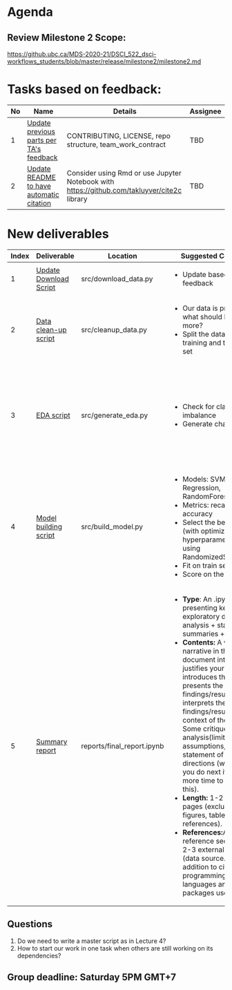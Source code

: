 # Agenda
## Review Milestone 2 Scope:
https://github.ubc.ca/MDS-2020-21/DSCI_522_dsci-workflows_students/blob/master/release/milestone2/milestone2.md

# Tasks based on feedback:
No | Name | Details | Assignee
-------|---------|---------|---------
1 | [Update previous parts per TA's feedback](https://github.com/UBC-MDS/DSCI_522_group_31/issues/23) | CONTRIBUTING, LICENSE, repo structure, team_work_contract | TBD
2 | [Update README to have automatic citation](https://github.com/UBC-MDS/DSCI_522_group_31/issues/24) | Consider using Rmd or use Jupyter Notebook with https://github.com/takluyver/cite2c library | TBD

# New deliverables
<table>
<thead>
  <tr>
    <th>Index</th>
    <th>Deliverable</th>
    <th>Location</th>
    <th>Suggested Contents</th>
    <th>Output</th>
    <th>Assignee</th>
  </tr>
</thead>
<tbody>
  <tr>
    <td>1</td>
    <td><a href="https://github.com/UBC-MDS/DSCI_522_group_31/issues/25" target="_blank" rel="noopener noreferrer">Update Download Script</a></td>
    <td>src/download_data.py</td>
    <td>
      <ul>
        <li>Update based on TA's feedback</li>
      </ul>
    </td>
    <td>Updated script</td>
    <td>TBD</td>
  </tr>
  <tr>
    <td>2</td>
    <td><a href="https://github.com/UBC-MDS/DSCI_522_group_31/issues/26" target="_blank" rel="noopener noreferrer">Data clean-up script</a></td>
    <td>src/cleanup_data.py</td>
    <td>
      <ul>
        <li>Our data is pretty tidy, what should be done more?</li>
        <li>Split the data into training and test data set</li>
      </ul>
    <td>Train set, test set as feather files</td>
    <td>TBD</td>
  </tr>
  <tr>
    <td>3</td>
    <td><a href="https://github.com/UBC-MDS/DSCI_522_group_31/issues/27" target="_blank" rel="noopener noreferrer">EDA script</a><br></td>
    <td>src/generate_eda.py</td>
    <td>
      <ul>
        <li>Check for class imbalance</li>
        <li>Generate charts</li>
      </ul>
    </td>
    <td>
	<ul>
		<li>Histogram of each feature</li>
		<li>Correlations among features</li>
		<li>Table indicating class imbalance</li>
	</ul>
	</td>
    <td>TBD</td>
  </tr>
  <tr>
    <td>4</td>
    <td><a href="https://github.com/UBC-MDS/DSCI_522_group_31/issues/28" target="_blank" rel="noopener noreferrer">Model building script</a></td>
    <td>src/build_model.py</td>
    <td>
      <ul>
	      <li>Models: SVM, Logistic Regression, RandomForestClassifier</li>
        <li>Metrics: recall, f1, accuracy</li>
        <li>Select the best model (with optimized hyperparameters) using RandomizedSearchCV</li>
        <li>Fit on train set</li>
        <li>Score on the test set</li>
      </ul>
     </td>
    <td>Table including:
      <ul>
	      <li>Best model</li>
        <li>Test scores</li>
      </ul>
     </td>
    <td>TBD</td>
  </tr>
  <tr>
    <td>5</td>
    <td><a href="https://github.com/UBC-MDS/DSCI_522_group_31/issues/29" target="_blank" rel="noopener noreferrer">Summary report</a></td>
    <td>reports/final_report.ipynb</td>
    <td>
      <ul>
	      <li><b>Type</b>: An .ipynb files presenting key useful exploratory data analysis + statistical summaries + figures</li>
	      <li><b>Contents:</b> A written narrative in this document introduces &amp; justifies your question, introduces the data set, presents the findings/results, &amp; interprets the findings/results in context of the question. Some critique of the analysis(limitations, assumptions, etc) &amp; a statement of future directions (what would you do next if you had more time to work on this).</li>
	      <li><b>Length:</b> 1-2 written pages (excluding figures, tables and references).</li>
	      <li><b>References:</b>A reference section &amp; cite 2-3 external sources (data source...) in addition to citing the programming languages and packages used</li>
      </ul>
      </td>
    <td>Report file</td>
    <td>TBD</td>
  </tr>
</tbody>
</table>

## Questions
1. Do we need to write a master script as in Lecture 4?
2. How to start our work in one task when others are still working on its dependencies?

## Group deadline: Saturday 5PM GMT+7
